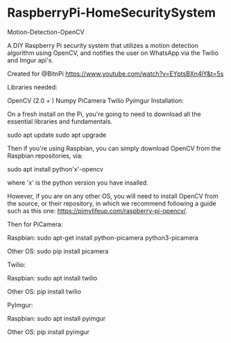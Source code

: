 # RaspberryPi-HomeSecuritySystem
Motion-Detection-OpenCV

A DIY Raspberry Pi security system that utilizes a motion detection algorithm using OpenCV, and notifies the user on WhatsApp via the Twilio and Imgur api's.

Created for @BitnPi  https://www.youtube.com/watch?v=EYptsBXn4lY&t=5s

Libraries needed:

OpenCV (2.0 + )
Numpy
PiCamera
Twilio
Pyimgur
Installation:

On a fresh install on the Pi, you're going to need to download all the essential libraries and fundamentals.

sudo apt update sudo apt upgrade

Then if you're using Raspbian, you can simply download OpenCV from the Raspbian repositories, via:

sudo apt install python'x'-opencv

where 'x' is the python version you have insalled.

However, if you are on any other OS, you will need to install OpenCV from the source, or their repository, in which we recommend following a guide such as this one: https://pimylifeup.com/raspberry-pi-opencv/.

Then for PiCamera:

Raspbian: sudo apt-get install python-picamera python3-picamera

Other OS: sudo pip install picamera

Twilio:

Raspbian: sudo apt install twilio

Other OS: pip install twilio

PyImgur:

Raspbian: sudo apt install pyimgur

Other OS: pip install pyimgur
